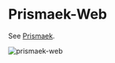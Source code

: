 # Prismaek-Web

See [Prismaek](https://github.com/mster/prismaek).

![prismaek-web](https://user-images.githubusercontent.com/15038724/113499767-6ba34200-94cd-11eb-868b-d91dbd6a5901.png)